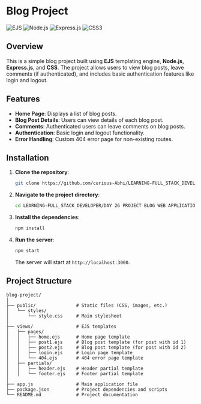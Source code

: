 # Blog Project

![EJS](https://img.shields.io/badge/EJS-000000?style=for-the-badge&logo=EJS&logoColor=white)
![Node.js](https://img.shields.io/badge/Node.js-43853D?style=for-the-badge&logo=node.js&logoColor=white)
![Express.js](https://img.shields.io/badge/Express.js-404D59?style=for-the-badge)
![CSS3](https://img.shields.io/badge/CSS3-%231572B6.svg?style=for-the-badge&logo=css3&logoColor=white)

## Overview

This is a simple blog project built using **EJS** templating engine, **Node.js**, **Express.js**, and **CSS**. The project allows users to view blog posts, leave comments (if authenticated), and includes basic authentication features like login and logout.

## Features

- **Home Page**: Displays a list of blog posts.
- **Blog Post Details**: Users can view details of each blog post.
- **Comments**: Authenticated users can leave comments on blog posts.
- **Authentication**: Basic login and logout functionality.
- **Error Handling**: Custom 404 error page for non-existing routes.


## Installation

1. **Clone the repository**:
    ```bash
    git clone https://github.com/curious-Abhi/LEARNING-FULL_STACK_DEVELOPER.git
    ```

2. **Navigate to the project directory**:
    ```bash
    cd LEARNING-FULL_STACK_DEVELOPER/DAY 26 PROJECT BLOG WEB APPLICATION
    ```

3. **Install the dependencies**:
    ```bash
    npm install
    ```

4. **Run the server**:
    ```bash
    npm start
    ```
    The server will start at `http://localhost:3000`.


## Project Structure

```plaintext
blog-project/
│
├── public/               # Static files (CSS, images, etc.)
│   └── styles/
│       └── style.css     # Main stylesheet
│
├── views/                # EJS templates
│   ├── pages/
│   │   ├── home.ejs      # Home page template
│   │   ├── post1.ejs     # Blog post template (for post with id 1)
│   │   ├── post2.ejs     # Blog post template (for post with id 2)
│   │   ├── login.ejs     # Login page template
│   │   └── 404.ejs       # 404 error page template
│   ├── partials/
│   │   ├── header.ejs    # Header partial template
│   │   └── footer.ejs    # Footer partial template
│
├── app.js                # Main application file
├── package.json          # Project dependencies and scripts
└── README.md             # Project documentation
